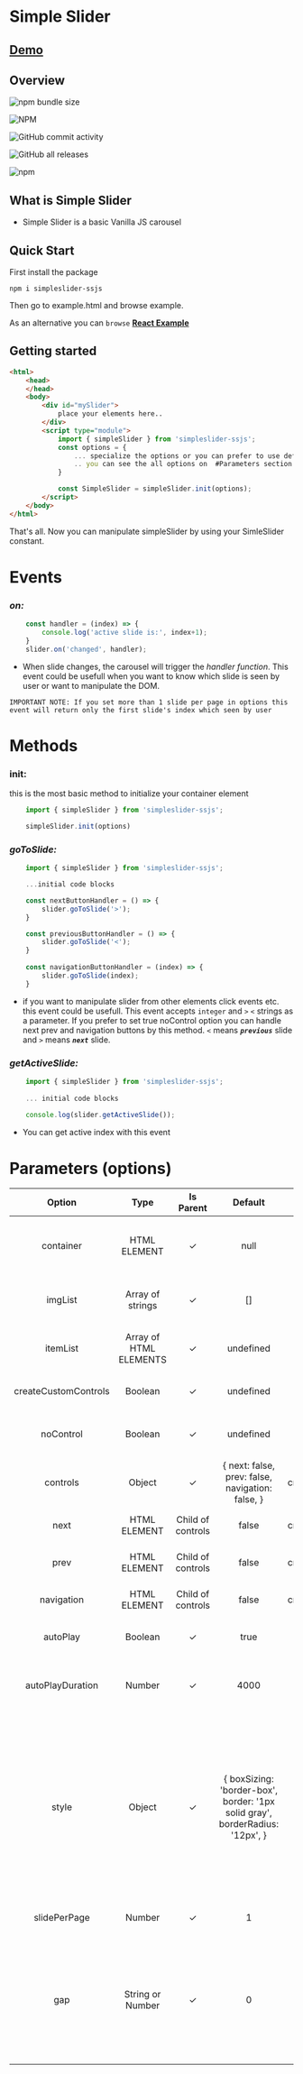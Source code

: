 # Simple Slider
## [Demo](https://bb7hn.github.io/SimpleSlider/example.html)
## Overview
![npm bundle size](https://img.shields.io/bundlephobia/min/simpleslider-ssjs?style=plastic&label=Minified%20Size:)

![NPM](https://img.shields.io/npm/l/simpleslider-ssjs?style=plastic&label=License:)

![GitHub commit activity](https://img.shields.io/github/commit-activity/m/bb7hn/SimpleSlider?label=Total%20Commits:)

![GitHub all releases](https://img.shields.io/github/downloads/bb7hn/simpleSlider/total?style=plastic&color=lightgreen&label=Total%20Downloads%20(GitHub):)

![npm](https://img.shields.io/npm/dw/simpleslider-ssjs?style=plastic&color=lightgreen&label=Total%20Downloads%20(npm))
## What is Simple Slider
- Simple Slider is a basic Vanilla JS carousel
## Quick Start

First install the package
```
npm i simpleslider-ssjs
```
Then go to example.html and browse example.

As an alternative you can `browse` [**React Example**](https://github.com/bb7hn/simpleSliderReactExample)

## Getting started
```html
<html>
    <head>
    </head>
    <body>
        <div id="mySlider">
            place your elements here..
        </div>
        <script type="module">
            import { simpleSlider } from 'simpleslider-ssjs';
            const options = {
                ... specialize the options or you can prefer to use defaults
                .. you can see the all options on  #Parameters section
            }

            const SimpleSlider = simpleSlider.init(options);
        </script>
    </body>
</html>
```  

That's all. Now you can manipulate simpleSlider by using your SimleSlider constant.
# Events
### ***on:***
```javascript
    const handler = (index) => { 
        console.log('active slide is:', index+1); 
    }
    slider.on('changed', handler);
```
- When slide changes, the carousel will trigger the *handler function*. This event could be usefull when you want to know which slide is seen by user or want to manipulate the DOM.

`IMPORTANT NOTE: If you set more than 1 slide per page in options this event will return only the first slide's index which seen by user`
# Methods
### init:
this is the most basic method to initialize your  container element
```javascript
    import { simpleSlider } from 'simpleslider-ssjs';

    simpleSlider.init(options)
```
### ***goToSlide:***
```javascript
    import { simpleSlider } from 'simpleslider-ssjs';

    ...initial code blocks

    const nextButtonHandler = () => { 
        slider.goToSlide('>');
    }

    const previousButtonHandler = () => { 
        slider.goToSlide('<');
    }
    
    const navigationButtonHandler = (index) => { 
        slider.goToSlide(index);
    }

```
- if you want to manipulate slider from other elements click events etc. this event could be usefull. This event accepts `integer` and `>` `<` strings as a parameter. If you prefer to set true noControl option you can handle next prev and navigation buttons by this method.
`<` means ***`previous`*** slide and `>` means ***`next`*** slide.

### ***getActiveSlide:***
```javascript
    import { simpleSlider } from 'simpleslider-ssjs';
    
    ... initial code blocks

    console.log(slider.getActiveSlide());

```
- You can get active index with this event
# Parameters (options)  
|      **Option**      	|        **Type**        	|   **Is Parent**   	|                                         **Default**                                        	|                                **Is Needed**                               	|                                                                                                                                                         **Description**                                                                                                                                                        	|
|:--------------------:	|:----------------------:	|:-----------------:	|:------------------------------------------------------------------------------------------:	|:--------------------------------------------------------------------------:	|:------------------------------------------------------------------------------------------------------------------------------------------------------------------------------------------------------------------------------------------------------------------------------------------------------------------------------:	|
|       container      	|      HTML ELEMENT      	|         ✓         	|                                            null                                            	|                                     Yes                                    	|                                                                                                                This parameter need to be supplied for initialization. This must to be your main slider container                                                                                                               	|
|        imgList       	|    Array of strings    	|         ✓         	|                                             []                                             	| Only if there is no child element in container or didn't supplied itemList 	|                                                                                                                                                          Img url list                                                                                                                                                          	|
|       itemList       	| Array of HTML ELEMENTS 	|         ✓         	|                                          undefined                                         	|  Only if there is no child element in container or didn't supplied imgList 	|                                                                                                                                                       Html elements array                                                                                                                                                      	|
| createCustomControls 	|         Boolean        	|         ✓         	|                                          undefined                                         	|                                     No                                     	|                                                                                                                               **This is experimental till getting improved not to use is better**                                                                                                                              	|
|       noControl      	|         Boolean        	|         ✓         	|                                          undefined                                         	|                                     No                                     	|                                                                                                                              **For creating yout custom next prev buttons etc. set this to true**                                                                                                                              	|
|       controls       	|         Object         	|         ✓         	|               {     next: false,     prev: false,     navigation: false,   }               	|                 Only needed if createCustomControls is true                	|                                                                                                                                 This is connected with **createCustomControls** so same with it                                                                                                                                	|
|         next         	|      HTML ELEMENT      	| Child of controls 	|                                            false                                           	|                 Only needed if createCustomControls is true                	|                                                                                                                                                               --                                                                                                                                                               	|
|         prev         	|      HTML ELEMENT      	| Child of controls 	|                                            false                                           	|                 Only needed if createCustomControls is true                	|                                                                                                                                                               --                                                                                                                                                               	|
|      navigation      	|      HTML ELEMENT      	| Child of controls 	|                                            false                                           	|                 Only needed if createCustomControls is true                	|                                                                                                                                                               --                                                                                                                                                               	|
|       autoPlay       	|         Boolean        	|         ✓         	|                                            true                                            	|                                     No                                     	|                                                                                                                              **If don't you set it false slides will change in every 4 seconds.**                                                                                                                              	|
| autoPlayDuration     	| Number                 	| ✓                 	| 4000                                                                                       	| No                                                                         	|                                                                                                             **If you set the autoplay option to true and prefer to change the autoplay duration you can set this**                                                                                                             	|
|         style        	|         Object         	|         ✓         	| {     boxSizing: 'border-box',     border: '1px solid gray',     borderRadius: '12px',   } 	|                                     No                                     	| **This option created for flexibility. You can set every key about css styles and all of them will applied to container element dynamically. For example width height marginTop borderRadius... There are only two things you can not set with this option. 1.) display (flex as default) and 2.) overflow hidden as default** 	|
|     slidePerPage     	|         Number         	|         ✓         	|                                              1                                             	|                                     No                                     	|                                                                                                                                          How many slides do you want to show to user ?                                                                                                                                         	|
|          gap         	|    String or Number    	|         ✓         	|                                              0                                             	|                                     No                                     	|                                              This is the gap between each slide. This will get applied if slidePerPage option is bigger than 1. You can set it as integer or '1rem' \|\| 12 \|\| "15px". ***only px and rem supportted. If it is number then it'll agreed as px***                                             	|